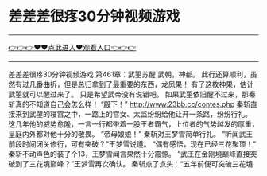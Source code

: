 # 差差差很疼30分钟视频游戏

<hr/> <a href="https://github.com/siguaha/najh/issues/2">👉👉👉♥♥点此进入♥观看入口👈👉👉</a><hr/>

差差差很疼30分钟视频游戏
第461章：武曌苏醒
    武朝，神都。
    此行还算顺利，虽然有过几番曲折，但是总归拿到了最重要的东西，龙凤果！
    有了这枚神果，估计武曌就可以醒过来了。
    只是希望武帝没有说错吧。
    如果武曌依旧醒不过来，那秦斩真的不知道自己会怎么样！
    “殿下！”
    http://www.23bb.cc/contes.php
    秦斩直接来到武曌的寝宫之中，一路上的宫女、太监纷纷给他让开一条路，纷纷行礼。
    这几年他的威势愈隆，一言一行都带着一股王者霸气，上位者的气势越发的厚重，皇庭内外都对他十分的敬畏。
    “帝母娘娘！”
    秦斩对王梦雪简单行礼。
    “听闻武王前段时间闭关修行，可有突破？”王梦雪说道。
    “偶有感悟，现在已经三花聚顶！”
    秦斩不动声色的装了个13，王梦雪闻言果然十分震惊。
    “武王在金刚境巅峰直接突破到了三花境巅峰？”王梦雪再次确认。
    秦斩点了点头：“五年前便可突破三花境
